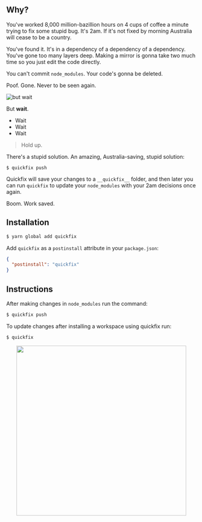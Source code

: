 ## Why?

You've worked 8,000 million-bazillion hours on 4 cups of coffee a minute trying to fix some stupid bug. It's 2am. If it's not fixed by morning Australia will cease to be a country. 

You've found it. It's in a dependency of a dependency of a dependency. You've gone too many layers deep. Making a mirror is gonna take two much time so you just edit the code directly. 

You can't commit `node_modules`. Your code's gonna be deleted.  

Poof. Gone. Never to be seen again.

![but wait](https://media.giphy.com/media/11FRmJRii0I8iA/giphy.gif) 

But **wait**. 
* Wait
* Wait
* Wait

> Hold up.

There's a stupid solution. An amazing, Australia-saving, stupid solution:

```
$ quickfix push
```

Quickfix will save your changes to a `__quickfix__` folder, and then later you can run `quickfix` to update your `node_modules` with your 2am decisions once again. 

Boom. Work saved. 

## Installation
```bash 
$ yarn global add quickfix
```

Add `quickfix` as a `postinstall` attribute in your `package.json`:

``` json
{
  "postinstall": "quickfix"
}
```

## Instructions
After making changes in `node_modules` run the command:
```bash
$ quickfix push
```
To update changes after installing a workspace using quickfix run:

```bash
$ quickfix
```

<p align="center">
  <img src="https://media.giphy.com/media/3orifiTqyQVa1cTpIc/giphy.gif" width="450px" />
</p>
